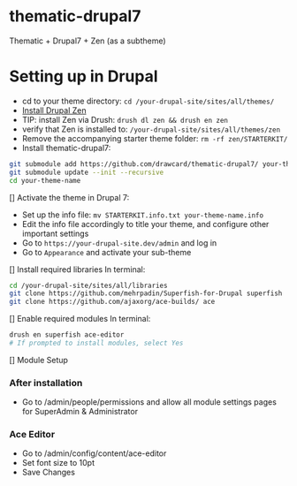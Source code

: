 # thematic-drupal7
Thematic + Drupal7 + Zen (as a subtheme)

# Setting up in Drupal
* cd to your theme directory: ```cd /your-drupal-site/sites/all/themes/```
* [Install Drupal Zen](https://www.drupal.org/docs/7/themes/zen/installing-zen) 
 * TIP: install Zen via Drush: ```drush dl zen && drush en zen```
 * verify that Zen is installed to: ```/your-drupal-site/sites/all/themes/zen```
* Remove the accompanying starter theme folder: ```rm -rf zen/STARTERKIT/```
* Install thematic-drupal7: 
```bash
git submodule add https://github.com/drawcard/thematic-drupal7/ your-theme-name
git submodule update --init --recursive
cd your-theme-name 
```
[] Activate the theme in Drupal 7:
 * Set up the info file: ```mv STARTERKIT.info.txt your-theme-name.info```
 * Edit the info file accordingly to title your theme, and configure other important settings
 * Go to ```https://your-drupal-site.dev/admin``` and log in
 * Go to ```Appearance``` and activate your sub-theme
 
[] Install required libraries
In terminal:
```bash
cd /your-drupal-site/sites/all/libraries
git clone https://github.com/mehrpadin/Superfish-for-Drupal superfish
git clone https://github.com/ajaxorg/ace-builds/ ace
```

[] Enable required modules
In terminal:
```bash
drush en superfish ace-editor
# If prompted to install modules, select Yes
```
[] Module Setup
### After installation
* Go to /admin/people/permissions and allow all module settings pages for SuperAdmin & Administrator

### Ace Editor
* Go to /admin/config/content/ace-editor
* Set font size to 10pt
* Save Changes
